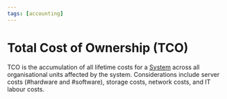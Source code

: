 ```yaml
---
tags: [accounting]
---
```


# Total Cost of Ownership (TCO)

TCO is the accumulation of all lifetime costs for a [System](202303242148.md)
across all organisational units affected by the system. Considerations include
server costs (#hardware and #software), storage costs, network costs, and IT
labour costs.
